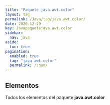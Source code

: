 ```yaml
---
title: "Paquete java.awt.color"
layout: tag
permalink: /Java/tag/java.awt.color/
date: 2020-12-29
key: Javapaquetejava.awt.color
sidebar: 
  nav: java
aside: 
  toc: true
pagination: 
  enabled: true
  tag: "java.awt.color"
  permalink: /:num/
---
```


<h2>Elementos</h2>
Todos los elementos del paquete <strong>java.awt.color</strong>
